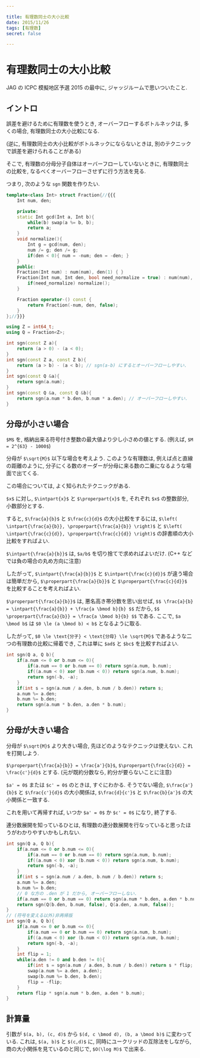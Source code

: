 ```yaml
---

title: 有理数同士の大小比較
date: 2015/11/26
tags: [有理数]
secret: false

---
```

<div style="display:none">$$
\gdef{\intpart}#1{\lfloor\,#1\,\rfloor}
\gdef{\properpart}#1{\left\{\,#1\,\right\}}
$$</div>

# 有理数同士の大小比較

JAG の ICPC 模擬地区予選 2015 の最中に, ジャッジルームで思いついたこと.

## イントロ

誤差を避けるために有理数を使うとき, オーバーフローするボトルネックは, 多くの場合, 有理数同士の大小比較になる.

(逆に, 有理数同士の大小比較がボトルネックにならないときは, 別のテクニックで誤差を避けられることがある)

そこで, 有理数の分母分子自体はオーバーフローしていないときに, 有理数同士の比較を, なるべくオーバーフローさせずに行う方法を見る.

つまり, 次のような `sgn` 関数を作りたい.

```cpp
template<class Int> struct Fraction{//{{{
    Int num, den;

    private:
    static Int gcd(Int a, Int b){
        while(b) swap(a %= b, b);
        return a;
    }
    void normalize(){
        Int g = gcd(num, den);
        num /= g; den /= g;
        if(den < 0){ num = -num; den = -den; }
    }
    public:
    Fraction(Int num) : num(num), den(1) { }
    Fraction(Int num, Int den, bool need_normalize = true) : num(num), den(den) {
        if(need_normalize) normalize();
    }

    Fraction operator-() const {
        return Fraction(-num, den, false);
    }
};//}}}

using Z = int64_t;
using Q = Fraction<Z>;

int sgn(const Z a){
    return (a > 0) - (a < 0);
}
int sgn(const Z a, const Z b){
    return (a > b) - (a < b); // sgn(a-b) にするとオーバーフローしやすい.
}
int sgn(const Q &a){
    return sgn(a.num);
}
int sgn(const Q &a, const Q &b){
    return sgn(a.num * b.den, b.num * a.den); // オーバーフローしやすい.
}
```


## 分母が小さい場合

`$M$` を, 格納出来る符号付き整数の最大値より少し小さめの値とする. (例えば, `$M = 2^{63} - 1000$`)

分母が `$\sqrt{M}$` 以下な場合を考えよう.
このような有理数は, 例えば点と直線の距離のように, 分子にくる数のオーダーが分母に来る数の二乗になるような場面で出てくる.

この場合については, よく知られたテクニックがある.

`$x$` に対し, `$\intpart{x}$` と `$\properpart{x}$` を, それぞれ `$x$` の整数部分, 小数部分とする.

すると, `$\frac{a}{b}$` と `$\frac{c}{d}$` の大小比較をするには,
`$\left( \intpart{\frac{a}{b}}, \properpart{\frac{a}{b}} \right)$`
と
`$\left( \intpart{\frac{c}{d}}, \properpart{\frac{c}{d}} \right)$`
の辞書順の大小比較をすればよい.

`$\intpart{\frac{a}{b}}$` は, `$a/b$` を切り捨てで求めればよいだけ. (C++ などでは負の場合の丸め方向に注意)

したがって, `$\intpart{\frac{a}{b}}$` と `$\intpart{\frac{c}{d}}$` が違う場合は簡単だから, `$\properpart{\frac{a}{b}}$` と `$\properpart{\frac{c}{d}}$` を比較することを考えればよい.

`$\properpart{\frac{a}{b}}$` は, 悪名高き帯分数を思い出せば,
`$$
\frac{a}{b} = \intpart{\frac{a}{b}} + \frac{a \bmod b}{b}
$$`
だから,
`$$
\properpart{\frac{a}{b}} = \frac{a \bmod b}{b}
$$`
である. ここで, `$a \bmod b$` は `$0 \le (a \bmod b) < b$` となるように取る.

したがって, `$0 \le \text{分子} < \text{分母} \le \sqrt{M}$` であるような二つの有理数の比較に帰着でき, これは単に `$ad$` と `$bc$` を比較すればよい.

```cpp
int sgn(Q a, Q b){
    if(a.num <= 0 or b.num <= 0){
        if(a.num == 0 or b.num == 0) return sgn(a.num, b.num);
        if((a.num < 0) xor (b.num < 0)) return sgn(a.num, b.num);
        return sgn(-b, -a);
    }
    if(int s = sgn(a.num / a.den, b.num / b.den)) return s;
    a.num %= a.den;
    b.num %= b.den;
    return sgn(a.num * b.den, a.den * b.num);
}
```


## 分母が大きい場合

分母が `$\sqrt{M}$` より大きい場合, 先ほどのようなテクニックは使えない.
これを打開しよう.

`$\properpart{\frac{a}{b}} = \frac{a'}{b}$`, `$\properpart{\frac{c}{d}} = \frac{c'}{d}$` とする. (元が既約分数なら, 約分が要らないことに注意)

`$a' = 0$` または `$c' = 0$` のときは, すぐにわかる.
そうでない場合, `$\frac{a'}{b}$` と `$\frac{c'}{d}$` の大小関係は, `$\frac{d}{c'}$` と `$\frac{b}{a'}$` の大小関係と一致する.

これを用いて再帰すれば, いつか `$a' = 0$` か `$c' = 0$` になり, 終了する.

連分数展開を知っているひとは, 有理数の連分数展開を行なっていると思ったほうがわかりやすいかもしれない.

```cpp
int sgn(Q a, Q b){
    if(a.num <= 0 or b.num <= 0){
        if(a.num == 0 or b.num == 0) return sgn(a.num, b.num);
        if((a.num < 0) xor (b.num < 0)) return sgn(a.num, b.num);
        return sgn(-b, -a);
    }
    if(int s = sgn(a.num / a.den, b.num / b.den)) return s;
    a.num %= a.den;
    b.num %= b.den;
    // 0 な方の .den が 1 だから, オーバーフローしない.
    if(a.num == 0 or b.num == 0) return sgn(a.num * b.den, a.den * b.num);
    return sgn(Q(b.den, b.num, false), Q(a.den, a.num, false));
}
// (符号を変える以外)非再帰版
int sgn(Q a, Q b){
    if(a.num <= 0 or b.num <= 0){
        if(a.num == 0 or b.num == 0) return sgn(a.num, b.num);
        if((a.num < 0) xor (b.num < 0)) return sgn(a.num, b.num);
        return sgn(-b, -a);
    }
    int flip = 1;
    while(a.den != 0 and b.den != 0){
        if(int s = sgn(a.num / a.den, b.num / b.den)) return s * flip;
        swap(a.num %= a.den, a.den);
        swap(b.num %= b.den, b.den);
        flip = -flip;
    }
    return flip * sgn(a.num * b.den, a.den * b.num);
}
```


## 計算量

引数が `$(a, b), (c, d)$` から `$(d, c \bmod d), (b, a \bmod b)$` に変わっている.
これは, `$(a, b)$` と `$(c,d)$` に, 同時にユークリッドの互除法をしながら, 商の大小関係を見ているのと同じで, `$O(\log M)$` で出来る.


